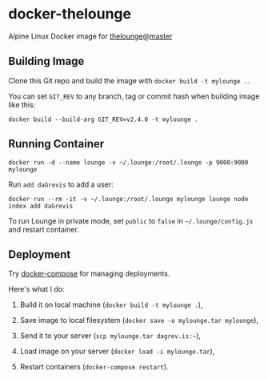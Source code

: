 # docker-thelounge

Alpine Linux Docker image for 
[thelounge](https://github.com/thelounge/lounge)@[master](https://github.com/thelounge/lounge/commits/master)

## Building Image

Clone this Git repo and build the image with `docker build -t mylounge .`.

You can set `GIT_REV` to any branch, tag or commit hash when building image like this:

```
docker build --build-arg GIT_REV=v2.4.0 -t mylounge .
```

## Running Container

```
docker run -d --name lounge -v ~/.lounge:/root/.lounge -p 9000:9000 mylounge
```

Run `add daGrevis` to add a user:

```
docker run --rm -it -v ~/.lounge:/root/.lounge mylounge lounge node index add daGrevis
```

To run Lounge in private mode, set `public` to `false` in `~/.lounge/config.js`
and restart container.

## Deployment

Try [docker-compose](https://github.com/daGrevis/daGrev.is/blob/f9f3fab452759b517520f72932bfca47e3e3abc4/docker-compose.yml#L51-L57) for managing deployments.

Here's what I do:

1) Build it on local machine (`docker build -t mylounge .`),

2) Save image to local filesystem (`docker save -o mylounge.tar mylounge`),

3) Send it to your server (`scp mylounge.tar dagrev.is:~`),

4) Load image on your server (`docker load -i mylounge.tar`),

5) Restart containers (`docker-compose restart`).
